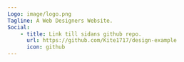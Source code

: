 ```yaml
---
Logo: image/logo.png
Tagline: A Web Designers Website.
Social:
    - title: Link till sidans github repo.
      url: https://github.com/Kite1717/design-example
      icon: github
---
```

